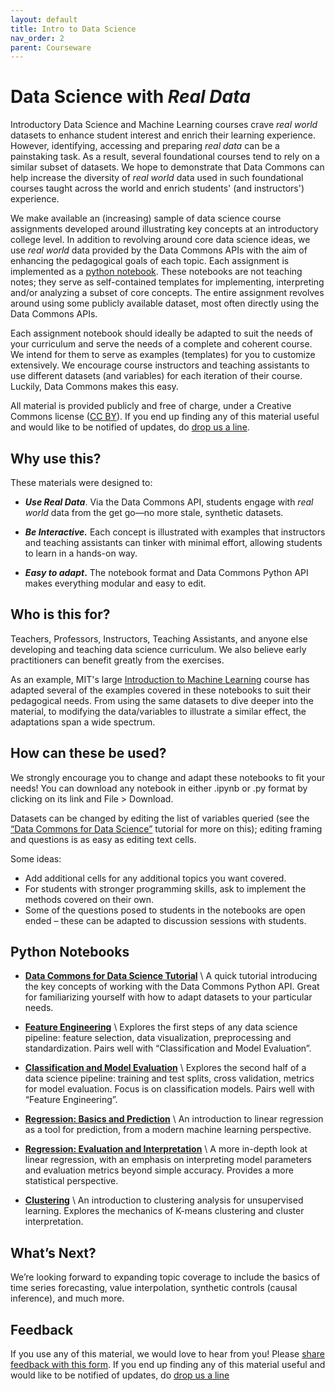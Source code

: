 ```yaml
---
layout: default
title: Intro to Data Science
nav_order: 2
parent: Courseware
---
```


# Data Science with _Real Data_

Introductory Data Science and Machine Learning courses crave _real world_ datasets to enhance student interest and enrich their learning experience. However, identifying, accessing and preparing _real data_ can be a painstaking task. As a result, several foundational courses tend to rely on a similar subset of datasets. We hope to demonstrate that Data Commons can help increase the diversity of _real world_ data used in such foundational courses taught across the world and enrich students' (and instructors') experience.

We make available an (increasing) sample of data science course assignments developed around illustrating key concepts at an introductory college level. In addition to revolving around core data science ideas, we use _real world_ data provided by the Data Commons APIs with the aim of enhancing the pedagogical goals of each topic. Each assignment is implemented as a [python notebook](https://colab.research.google.com/). These notebooks are not teaching notes; they serve as self-contained templates for implementing, interpreting and/or analyzing a subset of core concepts. The entire assignment revolves around using some publicly available dataset, most often directly using the Data Commons APIs. 

Each assignment notebook should ideally be adapted to suit the needs of your curriculum and serve the needs of a complete and coherent course. We intend for them to serve as examples (templates) for you to customize extensively. We encourage course instructors and teaching assistants to use different datasets (and variables) for each iteration of their course. Luckily, Data Commons makes this easy.

All material is provided publicly and free of charge, under a Creative Commons license ([CC BY](https://creativecommons.org/licenses/by/4.0/)). If you end up finding any of this material useful and would like to be notified of updates, do [drop us a line](https://docs.google.com/forms/d/e/1FAIpQLSeVCR95YOZ56ABsPwdH1tPAjjIeVDtisLF-8oDYlOxYmNZ7LQ/viewform).



## Why use this?

These materials were designed to:



* **_Use Real Data_**. Via the Data Commons API, students engage with _real world_ data from the get go&mdash;no more stale, synthetic datasets. 

* **_Be Interactive._** Each concept is illustrated with examples that instructors and teaching assistants can tinker with minimal effort, allowing students to learn in a hands-on way.

* **_Easy to adapt_.** The notebook format and Data Commons Python API makes everything modular and easy to edit.


## Who is this for?

Teachers, Professors, Instructors, Teaching Assistants, and anyone else developing and teaching data science curriculum. We also believe early practitioners can benefit greatly from the exercises.

As an example, MIT's large [Introduction to Machine Learning](https://introml.odl.mit.edu/) course has adapted several of the examples covered in these notebooks to suit their pedagogical needs. From using the same datasets to dive deeper into the material, to modifying the data/variables to illustrate a similar effect, the adaptations span a wide spectrum. 


## How can these be used?

We strongly encourage you to change and adapt these notebooks to fit your needs! You can download any notebook in either .ipynb or .py format by clicking on its link and File > Download.

Datasets can be changed by editing the list of variables queried (see the [“Data Commons for Data Science”](https://colab.research.google.com/github/datacommonsorg/api-python/blob/master/notebooks/intro_data_science/Data_Commons_For_Data_Science_Tutorial.ipynb) tutorial for more on this); editing framing and questions is as easy as editing text cells.

Some ideas:
* Add additional cells for any additional topics you want covered.
* For students with stronger programming skills, ask to implement the methods covered on their own.
* Some of the questions posed to students in the notebooks are open ended – these can be adapted to discussion sessions with students.


## Python Notebooks

* [**Data Commons for Data Science Tutorial**](https://colab.research.google.com/github/datacommonsorg/api-python/blob/master/notebooks/intro_data_science/Data_Commons_For_Data_Science_Tutorial.ipynb) \\
A quick tutorial introducing the key concepts of working with the Data Commons Python API. Great for familiarizing yourself with how to adapt datasets to your particular needs.


* [**Feature Engineering**](https://colab.research.google.com/github/datacommonsorg/api-python/blob/master/notebooks/intro_data_science/Feature_Engineering.ipynb) \\
Explores the first steps of any data science pipeline: feature selection, data visualization, preprocessing and standardization. Pairs well with “Classification and Model Evaluation”.


* [**Classification and Model Evaluation**](https://colab.research.google.com/github/datacommonsorg/api-python/blob/master/notebooks/intro_data_science/Classification_and_Model_Evaluation.ipynb) \\
Explores the second half of a data science pipeline: training and test splits, cross validation, metrics for model evaluation. Focus is on classification models. Pairs well with “Feature Engineering”.


* [**Regression: Basics and Prediction**](https://colab.research.google.com/github/datacommonsorg/api-python/blob/master/notebooks/intro_data_science/Regression_Basics_and_Prediction.ipynb) \\
An introduction to linear regression as a tool for prediction, from a modern machine learning perspective.


* [**Regression: Evaluation and Interpretation**](https://colab.research.google.com/github/datacommonsorg/api-python/blob/master/notebooks/intro_data_science/Regression_Evaluation_and_Interpretation.ipynb) \\
A more in-depth look at linear regression, with an emphasis on interpreting model parameters and evaluation metrics beyond simple accuracy. Provides a more statistical perspective.


* [**Clustering**](https://colab.research.google.com/github/datacommonsorg/api-python/blob/master/notebooks/intro_data_science/Introduction_to_Clustering.ipynb) \\
An introduction to clustering analysis for unsupervised learning. Explores the mechanics of K-means clustering and cluster interpretation.




## What’s Next?

We’re looking forward to expanding topic coverage to include the basics of time series forecasting, value interpolation, synthetic controls (causal inference), and much more.


## Feedback

If you use any of this material, we would love to hear from you! Please [share feedback with this form](https://docs.google.com/forms/d/e/1FAIpQLScJTtNlIItT-uSPXI98WT6yNlavF-kf5JS0jMrCvJ9TPLmelg/viewform?resourcekey=0-icbp8ZymR520Rq-r4tEajQ). If you end up finding any of this material useful and would like to be notified of updates, do [drop us a line](https://docs.google.com/forms/d/e/1FAIpQLSeVCR95YOZ56ABsPwdH1tPAjjIeVDtisLF-8oDYlOxYmNZ7LQ/viewform)
